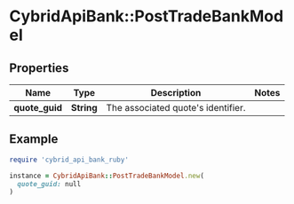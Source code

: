 # CybridApiBank::PostTradeBankModel

## Properties

| Name | Type | Description | Notes |
| ---- | ---- | ----------- | ----- |
| **quote_guid** | **String** | The associated quote&#39;s identifier. |  |

## Example

```ruby
require 'cybrid_api_bank_ruby'

instance = CybridApiBank::PostTradeBankModel.new(
  quote_guid: null
)
```

